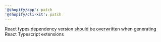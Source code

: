 ```yaml
---
'@shopify/app': patch
'@shopify/cli-kit': patch
---
```


React types dependency version should be overwritten when generating React Typescript extensions
